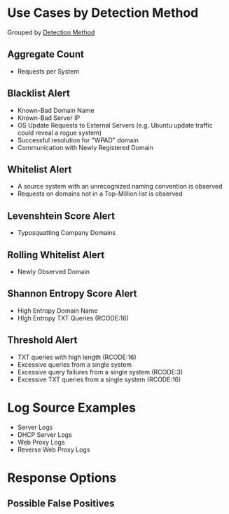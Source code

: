 # Use Cases by Detection Method

Grouped by [Detection Method](/Detection-Methods.md)

## Aggregate Count
- Requests per System


## Blacklist Alert
- Known-Bad Domain Name
- Known-Bad Server IP
- OS Update Requests to External Servers (e.g. Ubuntu update traffic could reveal a rogue system)
- Successful resolution for "WPAD" domain
- Communication with Newly Registered Domain


## Whitelist Alert
- A source system with an unrecognized naming convention is observed
- Requests on domains not in a Top-Million list is observed


## Levenshtein Score Alert
- Typosquatting Company Domains


## Rolling Whitelist Alert
- Newly Observed Domain


## Shannon Entropy Score Alert
- High Entropy Domain Name
- HIgh Entropy TXT Queries (RCODE:16)


## Threshold Alert
- TXT queries with high length (RCODE:16)
- Excessive queries from a single system
- Excessive query failures from a single system (RCODE:3)
- Excessive TXT queries from a single system (RCODE:16)


# Log Source Examples
- Server Logs
- DHCP Server Logs
- Web Proxy Logs
- Reverse Web Proxy Logs


# Response Options


## Possible False Positives
